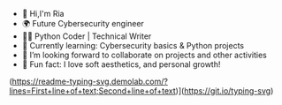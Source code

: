 - 👋 Hi,I'm Ria
- 🌍 Future Cybersecurity engineer
- 👩‍💻 Python Coder | Technical Writer
- 🌱 Currently learning: Cybersecurity basics & Python projects
- 💞️ I’m looking forward to collaborate on projects and other activities
- 🤍 Fun fact: I love soft aesthetics, and personal growth!

(https://readme-typing-svg.demolab.com/?lines=First+line+of+text;Second+line+of+text)](https://git.io/typing-svg)
<!---
Gheecodes/Gheecodes is a ✨ special ✨ repository because its `README.md` (this file) appears on your GitHub profile.
You can click the Preview link to take a look at your changes.
--->
